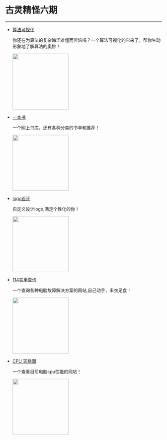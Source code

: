# 古灵精怪六期
---

- [算法可视化](https://visualgo.net/en)

  你还在为算法的复杂晦涩难懂而苦恼吗？一个算法可视化的它来了，帮你生动形象地了解算法的奥妙！

  <img width="180px" bor src="//cdn.jsdelivr.net/gh/caix-github/pics-storage/sfksh.png">

- [一本书](https://yidanshu.com/?utm_source=bigezhang.com)

  一个网上书库，还有各种分类的书单和推荐！

  <img width="180px" bor src="//cdn.jsdelivr.net/gh/caix-github/pics-storage/ybs20210207.png">

- [logo设计](https://www.logoly.pro/#/)

  自定义设计logo,满足个性化的你！

  <img width="180px" bor src="//cdn.jsdelivr.net/gh/caix-github/pics-storage/logosj20210207.png">

- [114实用查询](http://www.zou114.com/dncidian/)

  一个查询各种电脑故障解决方案的网站,自己动手，丰衣足食！

  <img width="180px" bor src="//cdn.jsdelivr.net/gh/caix-github/pics-storage/114sycx20210207.png">

- [CPU 天梯图](https://diy.pconline.com.cn/tiantitu/cpu/)

  一个查看目前电脑cpu性能的网站！

  <img width="180px" bor src="//cdn.jsdelivr.net/gh/caix-github/pics-storage/cputtt20210207.png">